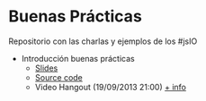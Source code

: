 Buenas Prácticas
======

Repositorio con las charlas y ejemplos de los #jsIO

* Introducción buenas prácticas
  * [Slides](http://javascriptio.github.io/Buenas-Practicas/slides/?title=introduccion#/)
  * [Source code](https://github.com/JavascriptIO/Buenas-Practicas/tree/master/introduccion)
  * Video Hangout (19/09/2013 21:00) [+ info](http://www.desarrolloweb.com/en-directo/buenas-practicas-javascript-jsio-8377.html)
